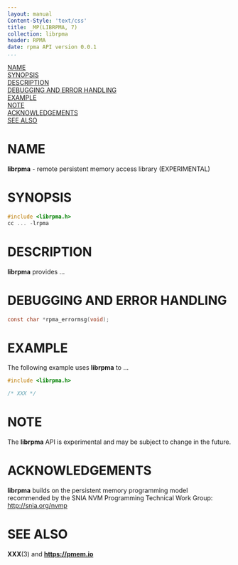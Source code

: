 ```yaml
---
layout: manual
Content-Style: 'text/css'
title: _MP(LIBRPMA, 7)
collection: librpma
header: RPMA
date: rpma API version 0.0.1
...
```


[comment]: <> (SPDX-License-Identifier: BSD-3-Clause)
[comment]: <> (Copyright 2019-2020, Intel Corporation)

[comment]: <> (librpma.7 -- man page for librpma)


[NAME](#name)<br />
[SYNOPSIS](#synopsis)<br />
[DESCRIPTION](#description)<br />
[DEBUGGING AND ERROR HANDLING](#debugging-and-error-handling)<br />
[EXAMPLE](#example)<br />
[NOTE](#note)<br />
[ACKNOWLEDGEMENTS](#acknowledgements)<br />
[SEE ALSO](#see-also)


# NAME #

**librpma** - remote persistent memory access library (EXPERIMENTAL)

# SYNOPSIS #

```c
#include <librpma.h>
cc ... -lrpma
```

# DESCRIPTION #

**librpma** provides ...

# DEBUGGING AND ERROR HANDLING #

```c
const char *rpma_errormsg(void);
```

# EXAMPLE #

The following example uses **librpma** to ...

```c
#include <librpma.h>

/* XXX */
```

# NOTE #

The **librpma** API is experimental and may be subject to change in the future.

# ACKNOWLEDGEMENTS #

**librpma** builds on the persistent memory programming model
recommended by the SNIA NVM Programming Technical Work Group:
<http://snia.org/nvmp>

# SEE ALSO #

**XXX**(3)
and **<https://pmem.io>**
